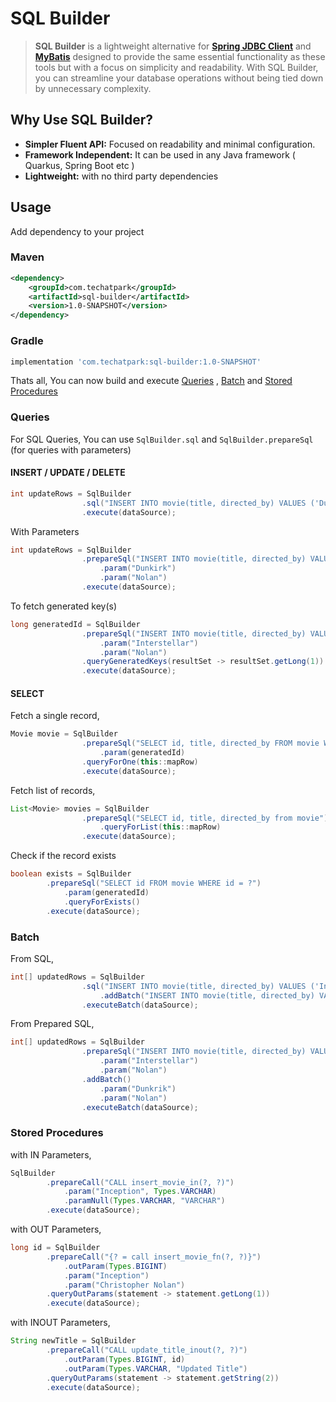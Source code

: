 # SQL Builder

> **SQL Builder** is a lightweight alternative for **[Spring JDBC Client](https://www.baeldung.com/spring-6-jdbcclient-api)** and **[MyBatis](https://mybatis.org/mybatis-3/)** designed to provide the same essential functionality as these tools but with a focus on simplicity and readability. With SQL Builder, you can streamline your database operations without being tied down by unnecessary complexity.

## Why Use SQL Builder?

- **Simpler Fluent API:** Focused on readability and minimal configuration.
- **Framework Independent:** It can be used in any Java framework ( Quarkus, Spring Boot etc )
- **Lightweight:** with no third party dependencies

## Usage

Add dependency to your project

### Maven
```xml
<dependency>
    <groupId>com.techatpark</groupId>
    <artifactId>sql-builder</artifactId>
    <version>1.0-SNAPSHOT</version>
</dependency>
```
### Gradle
```groovy
implementation 'com.techatpark:sql-builder:1.0-SNAPSHOT'
```

Thats all, You can now build and execute [Queries](#queries) , [Batch](#batch) and [Stored Procedures](#stored-procedures)

### Queries

For SQL Queries, You can use `SqlBuilder.sql` and `SqlBuilder.prepareSql` (for queries with parameters)

#### INSERT / UPDATE / DELETE

```java
int updateRows = SqlBuilder
                .sql("INSERT INTO movie(title, directed_by) VALUES ('Dunkirk', 'Nolan')")
                .execute(dataSource);
```

With Parameters

```java
int updateRows = SqlBuilder
                .prepareSql("INSERT INTO movie(title, directed_by) VALUES (?, ?)")
                    .param("Dunkirk")
                    .param("Nolan")
                .execute(dataSource);
```

To fetch generated key(s)
```java
long generatedId = SqlBuilder
                .prepareSql("INSERT INTO movie(title, directed_by) VALUES (?, ?)")
                    .param("Interstellar")
                    .param("Nolan")
                .queryGeneratedKeys(resultSet -> resultSet.getLong(1))
                .execute(dataSource);
```

#### SELECT
Fetch a single record,

```java
Movie movie = SqlBuilder
                .prepareSql("SELECT id, title, directed_by FROM movie WHERE id = ?")
                    .param(generatedId)
                .queryForOne(this::mapRow)
                .execute(dataSource);
```
Fetch list of records,
```java
List<Movie> movies = SqlBuilder
                .prepareSql("SELECT id, title, directed_by from movie")
                    .queryForList(this::mapRow)
                .execute(dataSource);
```

Check if the record exists
```java
boolean exists = SqlBuilder
        .prepareSql("SELECT id FROM movie WHERE id = ?")
            .param(generatedId)
            .queryForExists()
        .execute(dataSource);
```

### Batch

From SQL,

```java
int[] updatedRows = SqlBuilder
                .sql("INSERT INTO movie(title, directed_by) VALUES ('Interstellar', 'Nolan')")
                    .addBatch("INSERT INTO movie(title, directed_by) VALUES ('Dunkrik', 'Nolan'),('Inception', 'Nolan')")
                .executeBatch(dataSource);
```

From Prepared SQL,

```java
int[] updatedRows = SqlBuilder
                .prepareSql("INSERT INTO movie(title, directed_by) VALUES (?, ?)")
                    .param("Interstellar")
                    .param("Nolan")
                .addBatch()
                    .param("Dunkrik")
                    .param("Nolan")
                .executeBatch(dataSource);
```

### Stored Procedures

with IN Parameters,

```java
SqlBuilder
        .prepareCall("CALL insert_movie_in(?, ?)")
            .param("Inception", Types.VARCHAR)
            .paramNull(Types.VARCHAR, "VARCHAR")
        .execute(dataSource);
```

with OUT Parameters,

```java
long id = SqlBuilder
        .prepareCall("{? = call insert_movie_fn(?, ?)}")
            .outParam(Types.BIGINT)
            .param("Inception")
            .param("Christopher Nolan")
        .queryOutParams(statement -> statement.getLong(1))
        .execute(dataSource);
```

with INOUT Parameters,

```java
String newTitle = SqlBuilder
        .prepareCall("CALL update_title_inout(?, ?)")
            .outParam(Types.BIGINT, id)
            .outParam(Types.VARCHAR, "Updated Title")
        .queryOutParams(statement -> statement.getString(2))
        .execute(dataSource);
```